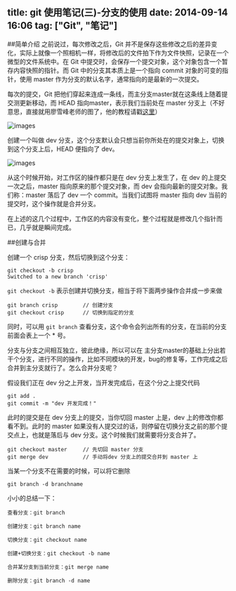 title: git 使用笔记(三)-分支的使用
date: 2014-09-14 16:06
tag: ["Git", "笔记"]
---

##简单介绍
之前说过，每次修改之后，Git 并不是保存这些修改之后的差异变化，实际上就像一个照相机一样，将修改后的文件拍下作为文件快照，记录在一个微型的文件系统中。在 Git 中提交时，会保存一个提交对象，这个对象包含一个暂存内容快照的指针。而 Git 中的分支其本质上是一个指向 commit 对象的可变的指针，使用 master 作为分支的默认名字，通常指向的是最新的一次提交。

每次的提交，Git 把他们穿起来连成一条线，而主分支master就在这条线上随着提交测更新移动，而 HEAD 指向master，表示我们当前处在 master 分支上（不好意思，直接就用廖雪峰老师的图了，他的教程请戳[这里](http://www.liaoxuefeng.com/wiki/0013739516305929606dd18361248578c67b8067c8c017b000)）

![images](http://ncuey-crispelite.stor.sinaapp.com/18333fig0304-tn.png)

创建一个叫做 dev 分支，这个分支默认会只想当前你所处在的提交对象上，切换到这个分支上后，HEAD 便指向了 dev。

![images](http://ncuey-crispelite.stor.sinaapp.com/new-branch-dev.png)

从这个时候开始，对工作区的操作都只是在 dev 分支上发生了，在 dev 的上提交一次之后，master 指向原来的那个提交对象，而 dev 会指向最新的提交对象。我们称：master 落后了 dev 一个 commit。当我们试图将 master 指向 dev 当前的提交时，这个操作就是合并分支。

在上述的这几个过程中，工作区的内容没有变化，整个过程就是修改几个指针而已，几乎就是瞬间完成。

##创建与合并

创建一个 crisp 分支，然后切换到这个分支：

	git checkout -b crisp
	Switched to a new branch 'crisp'

`git checkout -b` 表示创建并切换分支，相当于将下面两步操作合并成一步来做

	git branch crisp 		// 创建分支
	git checkout crisp		// 切换到指定的分支
	
同时，可以用 `git branch` 查看分支，这个命令会列出所有的分支，在当前的分支前面会表上一个 * 号。

分支与分支之间相互独立，彼此绝缘，所以可以在 主分支master的基础上分出若干个分支，进行不同的操作，比如不同模块的开发，bug的修复等，工作完成之后合并到主分支就行了。怎么合并分支呢？

假设我们正在 dev 分之上开发，当开发完成后，在这个分之上提交代码

	git add .
	git commit -m "dev 开发完成！"
	
此时的提交是在 dev 分支上的提交，当你切回 master 上是，dev 上的修改你都看不到。此时的 master 如果没有人提交过的话，则停留在切换分支之前的那个提交点上，也就是落后与 dev 分支。这个时候我们就需要将分支合并了。

	git checkout master		// 先切回 master 分支 
	git merge dev 			// 手动将dev 分支上的提交合并到 master 上
	
当某一个分支不在需要的时候，可以将它删除

	git branch -d branchname
	
小小的总结一下：

	查看分支：git branch

	创建分支：git branch name

	切换分支：git checkout name

	创建+切换分支：git checkout -b name

	合并某分支到当前分支：git merge name

	删除分支：git branch -d name
	
	 
	
	






	